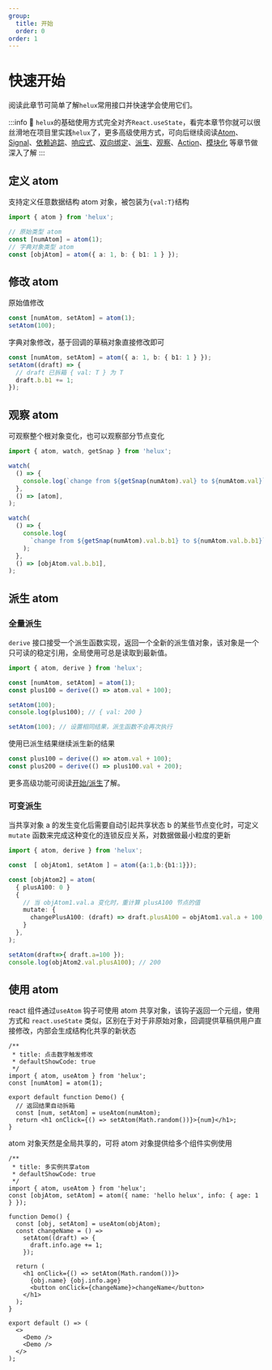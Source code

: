 ```yaml
---
group:
  title: 开始
  order: 0
order: 1
---
```


# 快速开始

阅读此章节可简单了解`helux`常用接口并快速学会使用它们。

:::info
🌟 `helux`的基础使用方式完全对齐`React.useState`，看完本章节你就可以很丝滑地在项目里实践`helux`了，更多高级使用方式，可向后继续阅读[Atom](/guide/atom)、[Signal](/guide/signal)、[依赖追踪](/guide/dep-tracking)、[响应式](/guide/reactive)、[双向绑定](/guide/sync)、[派生](/guide/derive)、[观察](/guide/watch)、[Action](/guide/action)、[模块化](/guide/modular) 等章节做深入了解
:::

## 定义 atom

支持定义任意数据结构 atom 对象，被包装为`{val:T}`结构

```ts
import { atom } from 'helux';

// 原始类型 atom
const [numAtom] = atom(1);
// 字典对象类型 atom
const [objAtom] = atom({ a: 1, b: { b1: 1 } });
```

## 修改 atom

原始值修改

```ts
const [numAtom, setAtom] = atom(1);
setAtom(100);
```

字典对象修改，基于回调的草稿对象直接修改即可

```ts
const [numAtom, setAtom] = atom({ a: 1, b: { b1: 1 } });
setAtom((draft) => {
  // draft 已拆箱 { val: T } 为 T
  draft.b.b1 += 1;
});
```

## 观察 atom

可观察整个根对象变化，也可以观察部分节点变化

```ts
import { atom, watch, getSnap } from 'helux';

watch(
  () => {
    console.log(`change from ${getSnap(numAtom).val} to ${numAtom.val}`);
  },
  () => [atom],
);

watch(
  () => {
    console.log(
      `change from ${getSnap(numAtom).val.b.b1} to ${numAtom.val.b.b1}`,
    );
  },
  () => [objAtom.val.b.b1],
);
```

## 派生 atom

### 全量派生

`derive` 接口接受一个派生函数实现，返回一个全新的派生值对象，该对象是一个只可读的稳定引用，全局使用可总是读取到最新值。

```ts
import { atom, derive } from 'helux';

const [numAtom, setAtom] = atom(1);
const plus100 = derive(() => atom.val + 100);

setAtom(100);
console.log(plus100); // { val: 200 }

setAtom(100); // 设置相同结果，派生函数不会再次执行
```

使用已派生结果继续派生新的结果

```ts
const plus100 = derive(() => atom.val + 100);
const plus200 = derive(() => plus100.val + 200);
```

更多高级功能可阅读[开始/派生](/guide/derive)了解。

### 可变派生

当共享对象 a 的发生变化后需要自动引起共享状态 b 的某些节点变化时，可定义 `mutate` 函数来完成这种变化的连锁反应关系，对数据做最小粒度的更新

```ts
import { atom, derive } from 'helux';

const  [ objAtom1, setAtom ] = atom({a:1,b:{b1:1}});

const [objAtom2] = atom(
  { plusA100: 0 }
  {
    // 当 objAtom1.val.a 变化时，重计算 plusA100 节点的值
    mutate: {
      changePlusA100: (draft) => draft.plusA100 = objAtom1.val.a + 100,
    }
  },
);

setAtom(draft=>{ draft.a=100 });
console.log(objAtom2.val.plusA100); // 200
```

## 使用 atom

react 组件通过`useAtom` 钩子可使用 atom 共享对象，该钩子返回一个元组，使用方式和 `react.useState` 类似，区别在于对于非原始对象，回调提供草稿供用户直接修改，内部会生成结构化共享的新状态

```tsx
/**
 * title: 点击数字触发修改
 * defaultShowCode: true
 */
import { atom, useAtom } from 'helux';
const [numAtom] = atom(1);

export default function Demo() {
  // 返回结果自动拆箱
  const [num, setAtom] = useAtom(numAtom);
  return <h1 onClick={() => setAtom(Math.random())}>{num}</h1>;
}
```

atom 对象天然是全局共享的，可将 atom 对象提供给多个组件实例使用

```tsx
/**
 * title: 多实例共享atom
 * defaultShowCode: true
 */
import { atom, useAtom } from 'helux';
const [objAtom, setAtom] = atom({ name: 'hello helux', info: { age: 1 } });

function Demo() {
  const [obj, setAtom] = useAtom(objAtom);
  const changeName = () =>
    setAtom((draft) => {
      draft.info.age += 1;
    });

  return (
    <h1 onClick={() => setAtom(Math.random())}>
      {obj.name} {obj.info.age}
      <button onClick={changeName}>changeName</button>
    </h1>
  );
}

export default () => (
  <>
    <Demo />
    <Demo />
  </>
);
```
